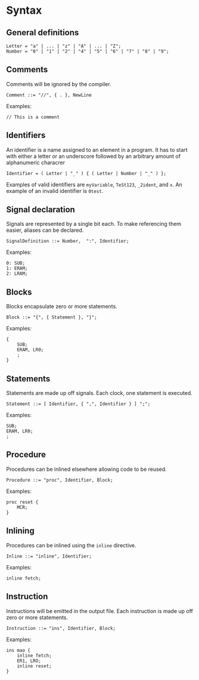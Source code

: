 # Syntax
## General definitions
```ebnf
Letter = "a" | ... | "z" | "A" | ... | "Z";
Number = "0" | "1" | "2" | "4" | "5" | "6" | "7" | "8" | "9";
```

## Comments
Comments will be ignored by the compiler.
```ebnf
Comment ::= "//", { . }, NewLine
```

Examples:
```
// This is a comment
```

## Identifiers
An identifier is a name assigned to an element in a program. It has to start with either a letter or an underscore followed by an arbitrary amount of alphanumeric characrer
```ebnf
Identifier = ( Letter | "_" ) { ( Letter | Number | "_" ) };
```
Examples of valid identifiers are `myVariable`, `TeSt123`, `_2ident`, and `x`. An example of an invalid identifier is `0test`.

## Signal declaration
Signals are represented by a single bit each. To make referencing them easier, aliases can be declared.
```ebnf
SignalDefinition ::= Number,  ":", Identifier; 
```

Examples:
```
0: SUB;
1: ERAM;
2: LRAM;
```

## Blocks
Blocks encapsulate zero or more statements.
```ebnf
Block ::= "{", { Statement }, "}";
```

Examples:
```
{
    SUB;
    ERAM, LR0;
    ;
}
```

## Statements
Statements are made up off signals. Each clock, one statement is executed.
```ebnf
Statement ::= [ Identifier, { ",", Identifier } ] ";";
```

Examples:
```
SUB;
ERAM, LR0;
;
```

## Procedure
Procedures can be inlined elsewhere allowing code to be reused.
```ebnf
Procedure ::= "proc", Identifier, Block;
```

Examples:
```
proc reset {
    MCR;
}
```

## Inlining
Procedures can be inlined using the `inline` directive.
```
Inline ::= "inline", Identifier;
```

Examples:
```
inline fetch;
```

## Instruction
Instructions will be emitted in the output file. Each instruction is made up off zero or more statements.
```ebnf
Instruction ::= "ins", Identifier, Block;
```

Examples:
```
ins mao {
    inline fetch;
    ER1, LRO;
    inline reset;
}
```